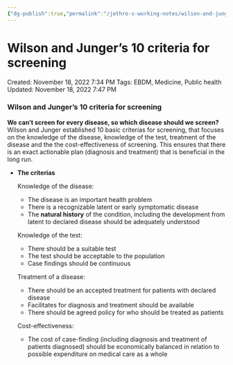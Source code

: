 ```yaml
---
{"dg-publish":true,"permalink":"/jethro-s-working-notes/wilson-and-junger-s-10-criteria-for-screening/","dgPassFrontmatter":true}
---
```



# Wilson and Junger’s 10 criteria for screening

Created: November 18, 2022 7:34 PM
Tags: EBDM, Medicine, Public health
Updated: November 18, 2022 7:47 PM

### Wilson and Junger’s 10 criteria for screening

**********************************************************************We can’t screen for every disease, so which disease should we screen?********************************************************************** Wilson and Junger established 10 basic criterias for screening, that focuses on the knowledge of the disease, knowledge of the test, treatment of the disease and the the cost-effectiveness of screening. This ensures that there is an exact actionable plan (diagnosis and treatment) that is beneficial in the long run.

- ************************The criterias************************
    
    Knowledge of the disease:
    
    - The disease is an important health problem
    - There is a recognizable latent or early symptomatic disease
    - The **********************natural history********************** of the condition, including the development from latent to declared disease should be adequately understood
    
    Knowledge of the test:
    
    - There should be a suitable test
    - The test should be acceptable to the population
    - Case findings should be continuous
    
    Treatment of a disease:
    
    - There should be an accepted treatment for patients with declared disease
    - Facilitates for diagnosis and treatment should be available
    - There should be agreed policy for who should be treated as patients
    
    Cost-effectiveness:
    
    - The cost of case-finding (including diagnosis and treatment of patients diagnosed) should be economically balanced in relation to possible expenditure on medical care as a whole